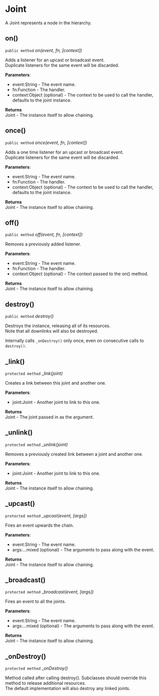 # Joint

A Joint represents a node in the hierarchy.


## on()

`public method` _on(event, fn, [context])_

Adds a listener for an upcast or broadcast event.   
Duplicate listeners for the same event will be discarded.

**Parameters**:

- event:String - The event name.   
- fn:Function - The handler.   
- context:Object (optional) - The context to be used to call the handler, defaults to the joint instance.

**Returns**   
Joint - The instance itself to allow chaining.


## once()

`public method` _once(event, fn, [context])_

Adds a one time listener for an upcast or broadcast event.   
Duplicate listeners for the same event will be discarded.

**Parameters**:

- event:String - The event name.   
- fn:Function - The handler.   
- context:Object (optional) - The context to be used to call the handler, defaults to the joint instance.

**Returns**   
Joint - The instance itself to allow chaining.


## off()

`public method` _off(event, fn, [context])_

Removes a previously added listener.

**Parameters**:

- event:String - The event name.   
- fn:Function - The handler.   
- context:Object (optional) - The context passed to the on() method.

**Returns**   
Joint - The instance itself to allow chaining.


## destroy()

`public method` _destroy()_

Destroys the instance, releasing all of its resources.   
Note that all downlinks will also be destroyed.

Internally calls `_onDestroy()` only once, even on consecutive calls to `destroy()`.


## _link()
`protected method` __link(joint)_

Creates a link between this joint and another one.

**Parameters**:

- joint:Joint - Another joint to link to this one.

**Returns**   
Joint - The joint passed in as the argument.


## _unlink()

`protected method` __unlink(joint)_

Removes a previously created link between a joint and another one.

**Parameters**:
- joint:Joint - Another joint to link to this one.

**Returns**   
Joint - The instance itself to allow chaining.


## _upcast()

`protected method` __upcast(event, [args])_

Fires an event upwards the chain.

**Parameters**:

- event:String - The event name.   
- args:...mixed (optional) - The arguments to pass along with the event.

**Returns**   
Joint - The instance itself to allow chaining.


## _broadcast()

`protected method` __broadcast(event, [args])_

Fires an event to all the joints.

**Parameters**:

- event:String - The event name.   
- args:...mixed (optional) - The arguments to pass along with the event.

**Returns**   
Joint - The instance itself to allow chaining.


## _onDestroy()

`protected method` __onDestroy()_

Method called after calling destroy().
Subclasses should override this method to release additional resources.   
The default implementation will also destroy any linked joints.
